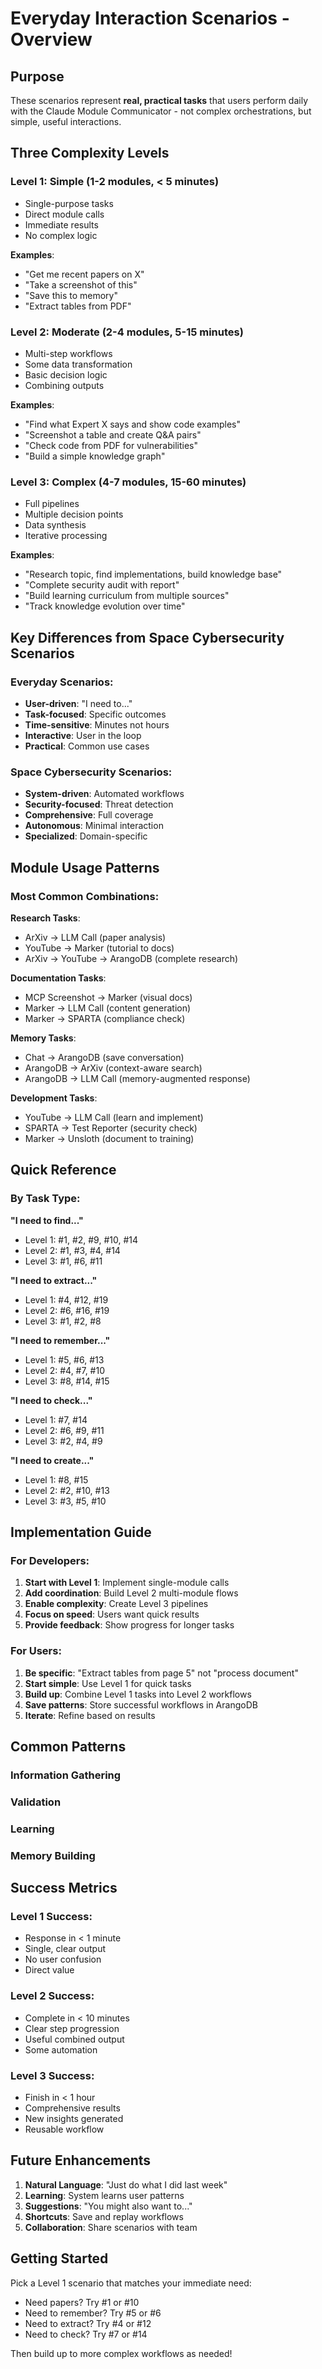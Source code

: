 # Everyday Interaction Scenarios - Overview

## Purpose

These scenarios represent **real, practical tasks** that users perform daily with the Claude Module Communicator - not complex orchestrations, but simple, useful interactions.

## Three Complexity Levels

### Level 1: Simple (1-2 modules, < 5 minutes)
- Single-purpose tasks
- Direct module calls
- Immediate results
- No complex logic

**Examples**:
- "Get me recent papers on X"
- "Take a screenshot of this"
- "Save this to memory"
- "Extract tables from PDF"

### Level 2: Moderate (2-4 modules, 5-15 minutes)
- Multi-step workflows
- Some data transformation
- Basic decision logic
- Combining outputs

**Examples**:
- "Find what Expert X says and show code examples"
- "Screenshot a table and create Q&A pairs"
- "Check code from PDF for vulnerabilities"
- "Build a simple knowledge graph"

### Level 3: Complex (4-7 modules, 15-60 minutes)
- Full pipelines
- Multiple decision points
- Data synthesis
- Iterative processing

**Examples**:
- "Research topic, find implementations, build knowledge base"
- "Complete security audit with report"
- "Build learning curriculum from multiple sources"
- "Track knowledge evolution over time"

## Key Differences from Space Cybersecurity Scenarios

### Everyday Scenarios:
- **User-driven**: "I need to..."
- **Task-focused**: Specific outcomes
- **Time-sensitive**: Minutes not hours
- **Interactive**: User in the loop
- **Practical**: Common use cases

### Space Cybersecurity Scenarios:
- **System-driven**: Automated workflows
- **Security-focused**: Threat detection
- **Comprehensive**: Full coverage
- **Autonomous**: Minimal interaction
- **Specialized**: Domain-specific

## Module Usage Patterns

### Most Common Combinations:

**Research Tasks**:
- ArXiv → LLM Call (paper analysis)
- YouTube → Marker (tutorial to docs)
- ArXiv → YouTube → ArangoDB (complete research)

**Documentation Tasks**:
- MCP Screenshot → Marker (visual docs)
- Marker → LLM Call (content generation)
- Marker → SPARTA (compliance check)

**Memory Tasks**:
- Chat → ArangoDB (save conversation)
- ArangoDB → ArXiv (context-aware search)
- ArangoDB → LLM Call (memory-augmented response)

**Development Tasks**:
- YouTube → LLM Call (learn and implement)
- SPARTA → Test Reporter (security check)
- Marker → Unsloth (document to training)

## Quick Reference

### By Task Type:

**"I need to find..."**
- Level 1: #1, #2, #9, #10, #14
- Level 2: #1, #3, #4, #14
- Level 3: #1, #6, #11

**"I need to extract..."**
- Level 1: #4, #12, #19
- Level 2: #6, #16, #19
- Level 3: #1, #2, #8

**"I need to remember..."**
- Level 1: #5, #6, #13
- Level 2: #4, #7, #10
- Level 3: #8, #14, #15

**"I need to check..."**
- Level 1: #7, #14
- Level 2: #6, #9, #11
- Level 3: #2, #4, #9

**"I need to create..."**
- Level 1: #8, #15
- Level 2: #2, #10, #13
- Level 3: #3, #5, #10

## Implementation Guide

### For Developers:

1. **Start with Level 1**: Implement single-module calls
2. **Add coordination**: Build Level 2 multi-module flows
3. **Enable complexity**: Create Level 3 pipelines
4. **Focus on speed**: Users want quick results
5. **Provide feedback**: Show progress for longer tasks

### For Users:

1. **Be specific**: "Extract tables from page 5" not "process document"
2. **Start simple**: Use Level 1 for quick tasks
3. **Build up**: Combine Level 1 tasks into Level 2 workflows
4. **Save patterns**: Store successful workflows in ArangoDB
5. **Iterate**: Refine based on results

## Common Patterns

### Information Gathering


### Validation


### Learning


### Memory Building


## Success Metrics

### Level 1 Success:
- Response in < 1 minute
- Single, clear output
- No user confusion
- Direct value

### Level 2 Success:
- Complete in < 10 minutes
- Clear step progression
- Useful combined output
- Some automation

### Level 3 Success:
- Finish in < 1 hour
- Comprehensive results
- New insights generated
- Reusable workflow

## Future Enhancements

1. **Natural Language**: "Just do what I did last week"
2. **Learning**: System learns user patterns
3. **Suggestions**: "You might also want to..."
4. **Shortcuts**: Save and replay workflows
5. **Collaboration**: Share scenarios with team

## Getting Started

Pick a Level 1 scenario that matches your immediate need:
- Need papers? Try #1 or #10
- Need to remember? Try #5 or #6  
- Need to extract? Try #4 or #12
- Need to check? Try #7 or #14

Then build up to more complex workflows as needed!
